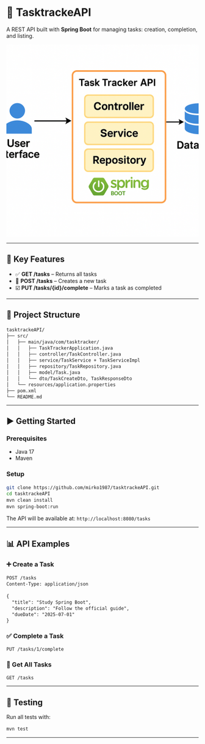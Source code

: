 # 🚀 TasktrackeAPI

A REST API built with **Spring Boot** for managing tasks: creation, completion, and listing.

![Architecture Diagram](./arch.png)

---

## 📘 Key Features

- ✅ **GET /tasks** – Returns all tasks
- 📝 **POST /tasks** – Creates a new task
- ☑️ **PUT /tasks/{id}/complete** – Marks a task as completed

---

## 🧩 Project Structure

```
tasktrackeAPI/
├── src/
│   ├── main/java/com/tasktracker/
│   │   ├── TaskTrackerApplication.java
│   │   ├── controller/TaskController.java
│   │   ├── service/TaskService + TaskServiceImpl
│   │   ├── repository/TaskRepository.java
│   │   ├── model/Task.java
│   │   └── dto/TaskCreateDto, TaskResponseDto
│   └── resources/application.properties
├── pom.xml
└── README.md
```

---

## ▶️ Getting Started

### Prerequisites

- Java 17
- Maven

### Setup

```bash
git clone https://github.com/mirko1987/tasktrackeAPI.git
cd tasktrackeAPI
mvn clean install
mvn spring-boot:run
```

The API will be available at: `http://localhost:8080/tasks`

---

## 📊 API Examples

### ➕ Create a Task

```http
POST /tasks
Content-Type: application/json

{
  "title": "Study Spring Boot",
  "description": "Follow the official guide",
  "dueDate": "2025-07-01"
}
```

### ✅ Complete a Task

```http
PUT /tasks/1/complete
```

### 📄 Get All Tasks

```http
GET /tasks
```

---

## 🧪 Testing

Run all tests with:

```bash
mvn test
```

---